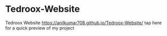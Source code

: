 # Tedroox-Website
Tedroox Website
https://anilkumar708.github.io/Tedroox-Website/  tap here for a quick preview of my project

